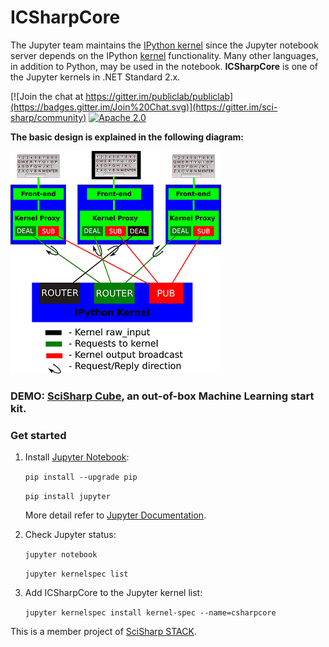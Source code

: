 # ICSharpCore
The Jupyter team maintains the [IPython kernel](https://github.com/ipython/ipython) since the Jupyter notebook server depends on the IPython [kernel](https://jupyter.readthedocs.io/en/latest/glossary.html#term-kernel) functionality. Many other languages, in addition to Python, may be used in the notebook. **ICSharpCore** is one of the Jupyter kernels in .NET Standard 2.x.

[![Join the chat at https://gitter.im/publiclab/publiclab](https://badges.gitter.im/Join%20Chat.svg)](https://gitter.im/sci-sharp/community) 
[![Apache 2.0](https://img.shields.io/hexpm/l/plug.svg)](https://raw.githubusercontent.com/SciSharp/ICSharpCore/master/LICENSE) 

**The basic design is explained in the following diagram:**

![Basic Design Diagram](frontend-kernel.png)

### DEMO: [SciSharp Cube](https://github.com/SciSharp/SciSharpCube), an out-of-box Machine Learning start kit.
### Get started

1. Install [Jupyter Notebook](https://jupyter.org/):

   `pip install --upgrade pip`

   `pip install jupyter`

   More detail refer to [Jupyter Documentation](https://jupyter.readthedocs.io/en/latest/install.html).

   

2. Check Jupyter status:

   `jupyter notebook`

   `jupyter kernelspec list`

   

3. Add ICSharpCore to the Jupyter kernel list:

   `jupyter kernelspec install kernel-spec --name=csharpcore`



This is a member project of [SciSharp STACK](https://github.com/SciSharp).
